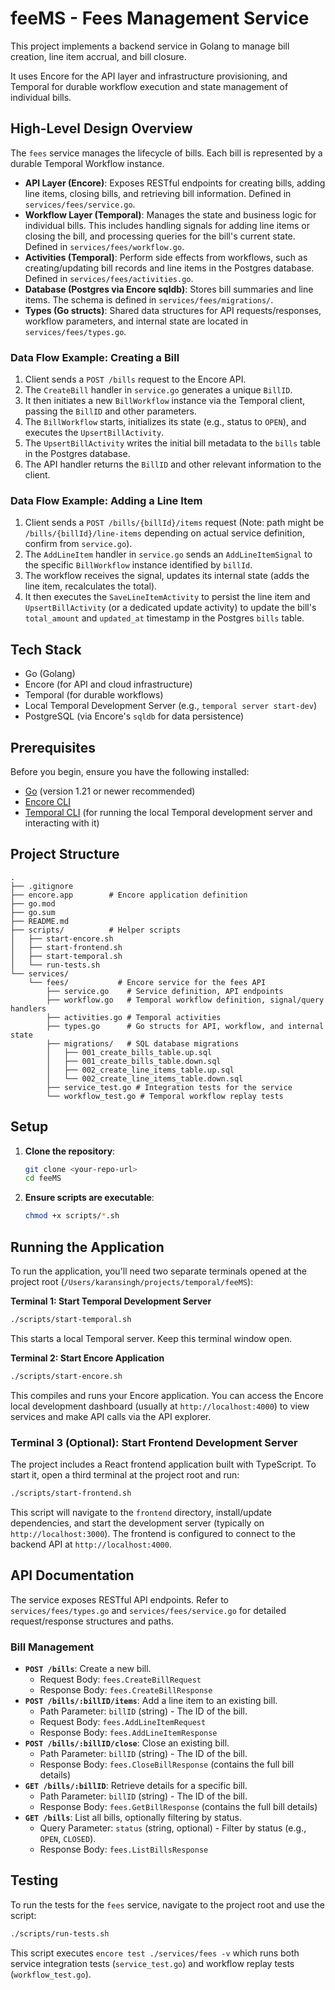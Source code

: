 # feeMS - Fees Management Service

This project implements a backend service in Golang to manage bill creation, line item accrual, and bill closure.

It uses Encore for the API layer and infrastructure provisioning, and Temporal for durable workflow execution and state management of individual bills.

## High-Level Design Overview

The `fees` service manages the lifecycle of bills. Each bill is represented by a durable Temporal Workflow instance.

- **API Layer (Encore)**: Exposes RESTful endpoints for creating bills, adding line items, closing bills, and retrieving bill information. Defined in `services/fees/service.go`.
- **Workflow Layer (Temporal)**: Manages the state and business logic for individual bills. This includes handling signals for adding line items or closing the bill, and processing queries for the bill's current state. Defined in `services/fees/workflow.go`.
- **Activities (Temporal)**: Perform side effects from workflows, such as creating/updating bill records and line items in the Postgres database. Defined in `services/fees/activities.go`.
- **Database (Postgres via Encore sqldb)**: Stores bill summaries and line items. The schema is defined in `services/fees/migrations/`.
- **Types (Go structs)**: Shared data structures for API requests/responses, workflow parameters, and internal state are located in `services/fees/types.go`.

### Data Flow Example: Creating a Bill

1.  Client sends a `POST /bills` request to the Encore API.
2.  The `CreateBill` handler in `service.go` generates a unique `BillID`.
3.  It then initiates a new `BillWorkflow` instance via the Temporal client, passing the `BillID` and other parameters.
4.  The `BillWorkflow` starts, initializes its state (e.g., status to `OPEN`), and executes the `UpsertBillActivity`.
5.  The `UpsertBillActivity` writes the initial bill metadata to the `bills` table in the Postgres database.
6.  The API handler returns the `BillID` and other relevant information to the client.

### Data Flow Example: Adding a Line Item

1.  Client sends a `POST /bills/{billId}/items` request (Note: path might be `/bills/{billId}/line-items` depending on actual service definition, confirm from `service.go`).
2.  The `AddLineItem` handler in `service.go` sends an `AddLineItemSignal` to the specific `BillWorkflow` instance identified by `billId`.
3.  The workflow receives the signal, updates its internal state (adds the line item, recalculates the total).
4.  It then executes the `SaveLineItemActivity` to persist the line item and `UpsertBillActivity` (or a dedicated update activity) to update the bill's `total_amount` and `updated_at` timestamp in the Postgres `bills` table.

## Tech Stack

*   Go (Golang)
*   Encore (for API and cloud infrastructure)
*   Temporal (for durable workflows)
*   Local Temporal Development Server (e.g., `temporal server start-dev`)
*   PostgreSQL (via Encore's `sqldb` for data persistence)

## Prerequisites

Before you begin, ensure you have the following installed:

- [Go](https://golang.org/dl/) (version 1.21 or newer recommended)
- [Encore CLI](https://encore.dev/docs/install)
- [Temporal CLI](https://docs.temporal.io/cli#installation) (for running the local Temporal development server and interacting with it)

## Project Structure

```
.
├── .gitignore
├── encore.app        # Encore application definition
├── go.mod
├── go.sum
├── README.md
├── scripts/          # Helper scripts
│   ├── start-encore.sh
│   ├── start-frontend.sh
│   ├── start-temporal.sh
│   └── run-tests.sh
└── services/
    └── fees/           # Encore service for the fees API
        ├── service.go    # Service definition, API endpoints
        ├── workflow.go   # Temporal workflow definition, signal/query handlers
        ├── activities.go # Temporal activities
        ├── types.go      # Go structs for API, workflow, and internal state
        ├── migrations/   # SQL database migrations
        │   ├── 001_create_bills_table.up.sql
        │   ├── 001_create_bills_table.down.sql
        │   ├── 002_create_line_items_table.up.sql
        │   └── 002_create_line_items_table.down.sql
        ├── service_test.go # Integration tests for the service
        └── workflow_test.go # Temporal workflow replay tests
```

## Setup

1.  **Clone the repository**:
    ```bash
    git clone <your-repo-url>
    cd feeMS
    ```
2.  **Ensure scripts are executable**:
    ```bash
    chmod +x scripts/*.sh
    ```

## Running the Application

To run the application, you'll need two separate terminals opened at the project root (`/Users/karansingh/projects/temporal/feeMS`):

**Terminal 1: Start Temporal Development Server**

```bash
./scripts/start-temporal.sh
```
This starts a local Temporal server. Keep this terminal window open.

**Terminal 2: Start Encore Application**

```bash
./scripts/start-encore.sh
```
This compiles and runs your Encore application. You can access the Encore local development dashboard (usually at `http://localhost:4000`) to view services and make API calls via the API explorer.

### Terminal 3 (Optional): Start Frontend Development Server

The project includes a React frontend application built with TypeScript. To start it, open a third terminal at the project root and run:

```bash
./scripts/start-frontend.sh
```
This script will navigate to the `frontend` directory, install/update dependencies, and start the development server (typically on `http://localhost:3000`). The frontend is configured to connect to the backend API at `http://localhost:4000`.

## API Documentation

The service exposes RESTful API endpoints. Refer to `services/fees/types.go` and `services/fees/service.go` for detailed request/response structures and paths.

### Bill Management

*   **`POST /bills`**: Create a new bill.
    *   Request Body: `fees.CreateBillRequest`
    *   Response Body: `fees.CreateBillResponse`
*   **`POST /bills/:billID/items`**: Add a line item to an existing bill.
    *   Path Parameter: `billID` (string) - The ID of the bill.
    *   Request Body: `fees.AddLineItemRequest`
    *   Response Body: `fees.AddLineItemResponse`
*   **`POST /bills/:billID/close`**: Close an existing bill.
    *   Path Parameter: `billID` (string) - The ID of the bill.
    *   Response Body: `fees.CloseBillResponse` (contains the full bill details)
*   **`GET /bills/:billID`**: Retrieve details for a specific bill.
    *   Path Parameter: `billID` (string) - The ID of the bill.
    *   Response Body: `fees.GetBillResponse` (contains the full bill details)
*   **`GET /bills`**: List all bills, optionally filtering by status.
    *   Query Parameter: `status` (string, optional) - Filter by status (e.g., `OPEN`, `CLOSED`).
    *   Response Body: `fees.ListBillsResponse`

## Testing

To run the tests for the `fees` service, navigate to the project root and use the script:

```bash
./scripts/run-tests.sh
```
This script executes `encore test ./services/fees -v` which runs both service integration tests (`service_test.go`) and workflow replay tests (`workflow_test.go`).
